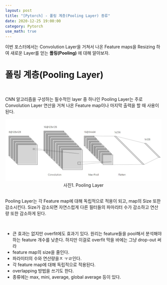 ```yaml
---
layout: post
title: "[Pytorch] - 폴링 계층(Pooling Layer) 종류"
date: 2020-12-25 19:00:00
category: Pytorch
use_math: true
---
```


이번 포스터에서는 Convolution Layer을 거쳐서 나온 Feature maps을 Resizing 하여 새로운 Layer를 얻는 **폴링(Pooling)** 에 대해 알아보자.

# 폴링 계층(Pooling Layer)
<br>

CNN 알고리즘을 구성하는 필수적인 layer 중 하나인 Pooling Layer는 주로 Convolution Layer 연산을 거쳐 나온 Feature map이나 마지막 출력을 할 때 사용이 된다.

<center>
<img  src="../public/img/pytorch/pooling_layer.JPG" width="" style='margin: 0px auto;'/>
<figcaption> 사진1. Pooling Layer </figcaption>
</center>

<br>

Pooling Layer는 각 Feature map에 대해 독립적으로 적용이 되고, map의 Size 또한 감소시킨다. Size가 감소되면 자연스럽게 다른 필터들의 파마리터 수가 감소하고 연산량 또한 감소하게 된다.

<br>

 


- 큰 효과는 없지만 overfit에도 효과기 있다. 원리는 feature들을 pool해서 분석해야 하는 feature 개수를 낮춘다. 하지만 이걸로 overfit 막을 바에는 그냥 drop-out 써라
- feature map의 size을 줄인다.
- 파라미터의 수와 연산량을ㅈ ㅜㄹ인다.
- 각 feature map에 대해 독립적으로 적용된다.
- overlapping 방법을 쓰기도 한다.
- 종류에는 max, mini, average, global average 등이 있다.


